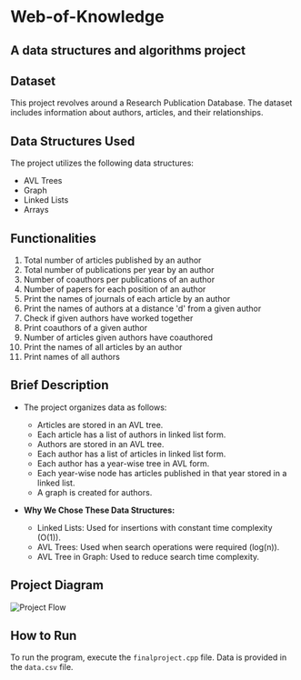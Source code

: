 # Web-of-Knowledge
## A data structures and algorithms project

## Dataset
This project revolves around a Research Publication Database. The dataset includes information about authors, articles, and their relationships.

## Data Structures Used
The project utilizes the following data structures:
- AVL Trees
- Graph
- Linked Lists
- Arrays

## Functionalities
1. Total number of articles published by an author
2. Total number of publications per year by an author
3. Number of coauthors per publications of an author
4. Number of papers for each position of an author
5. Print the names of journals of each article by an author
6. Print the names of authors at a distance 'd' from a given author
7. Check if given authors have worked together
8. Print coauthors of a given author
9. Number of articles given authors have coauthored
10. Print the names of all articles by an author
11. Print names of all authors

## Brief Description
- The project organizes data as follows:
  - Articles are stored in an AVL tree.
  - Each article has a list of authors in linked list form.
  - Authors are stored in an AVL tree.
  - Each author has a list of articles in linked list form.
  - Each author has a year-wise tree in AVL form.
  - Each year-wise node has articles published in that year stored in a linked list.
  - A graph is created for authors.

- **Why We Chose These Data Structures:**
  - Linked Lists: Used for insertions with constant time complexity (O(1)).
  - AVL Trees: Used when search operations were required (log(n)).
  - AVL Tree in Graph: Used to reduce search time complexity.

## Project Diagram
![Project Flow](https://imageupload.io/uprhC3dPtcQLkZg)

## How to Run
To run the program, execute the `finalproject.cpp` file. Data is provided in the `data.csv` file.
